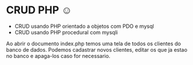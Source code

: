 # CRUD PHP :relaxed:

- CRUD usando PHP orientado a objetos com PDO e mysql   
- CRUD usando PHP procedural com mysqli  

Ao abrir o documento index.php temos uma tela de todos os clientes do banco de dados.
Podemos cadastrar novos clientes, editar os que ja estao no banco e apaga-los caso for necessario.
